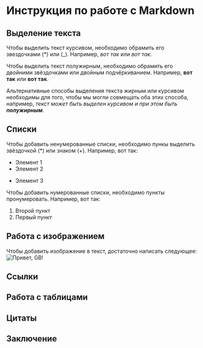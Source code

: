 # Инструкция по работе с Markdown

## Выделение текста
Чтобы выделить текст курсивом, необходимо обрамить его звездочками (*) или (_). Например, *вот так* или _вот так_. 

Чтобы выделить текст полужирным, необходимо обрамить его двойними звёздочками или двойным подчёркиванием. Например, **вот так** или __вот так__.

Альтернативные способы выделения текста жирным или курсивом необходимы для того, чтобы мы могли совмещать оба этих способа, например, _текст может быть выделен курсивом и при этом быть **полужирным**_.

## Списки

Чтобы добавить ненумерованные списки, необходимо пункы выделить звёздочкой (*) или знаком (+). Например, вот так:
* Элемент 1
* Элемент 2
+ Элемент 3

Чтобы добавить нумерованные списки, необходимо пункты пронумеровать. Например, вот так:
1. Второй пункт
2. Первый пункт 
## Работа с изображением
Чтобы добавить изображение в текст, достаточно написать следующее: ![Привет, GB!](gb.jpg)

## Ссылки

## Работа с таблицами

## Цитаты

## Заключение